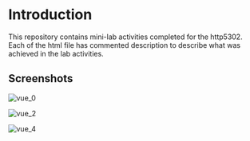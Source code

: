 # Introduction

This repository contains mini-lab activities completed for the http5302. Each of the html file has commented description to describe what was achieved in the lab activities.

## Screenshots

![vue_0](https://user-images.githubusercontent.com/58306478/120908174-c83ded00-c635-11eb-81e7-dfd84aa6ee3f.jpg)

![vue_2](https://user-images.githubusercontent.com/58306478/120908159-9036aa00-c635-11eb-9b79-de16c5f05f4b.jpg)

![vue_4](https://user-images.githubusercontent.com/58306478/123500086-66a3e980-d609-11eb-908d-e160b6a5f798.jpg)
